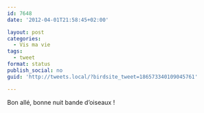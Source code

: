 ```yaml
---
id: 7648
date: '2012-04-01T21:58:45+02:00'

layout: post
categories:
  - Vis ma vie
tags:
  - tweet
format: status
publish_social: no
guid: 'http://tweets.local/?birdsite_tweet=186573340109045761'

---
```


Bon allé, bonne nuit bande d’oiseaux !